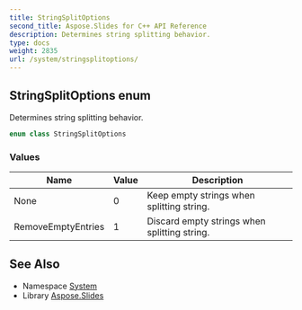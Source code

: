 ```yaml
---
title: StringSplitOptions
second_title: Aspose.Slides for C++ API Reference
description: Determines string splitting behavior.
type: docs
weight: 2835
url: /system/stringsplitoptions/
---
```

## StringSplitOptions enum


Determines string splitting behavior.

```cpp
enum class StringSplitOptions
```

### Values

| Name | Value | Description |
| --- | --- | --- |
| None | 0 | Keep empty strings when splitting string. |
| RemoveEmptyEntries | 1 | Discard empty strings when splitting string. |

## See Also

* Namespace [System](../)
* Library [Aspose.Slides](../../)